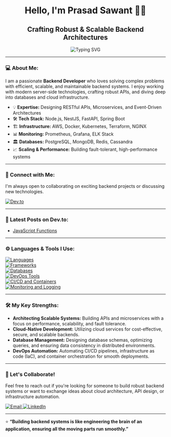 <h1 align="center">Hello, I'm Prasad Sawant 👋🏼</h1>
<h2 align="center">Crafting Robust & Scalable Backend Architectures</h2>

<p align="center">
    <img src="https://readme-typing-svg.herokuapp.com?font=Fira+Code&duration=4000&pause=1000&color=12C2E9&center=true&vCenter=true&width=600&lines=Backend+Developer+with+a+Focus+on+Efficiency;Building+Resilient+and+Scalable+APIs;Passionate+About+Optimized+Microservices;Cloud-Native+Architecture+Enthusiast" alt="Typing SVG">
</p>

---

### 💻 About Me:
I am a passionate **Backend Developer** who loves solving complex problems with efficient, scalable, and maintainable backend systems. I enjoy working with modern server-side technologies, crafting robust APIs, and diving deep into databases and cloud infrastructure.

- 💡 **Expertise:** Designing RESTful APIs, Microservices, and Event-Driven Architectures
- 🛠 **Tech Stack:** Node.js, NestJS, FastAPI, Spring Boot
- 🏗 **Infrastructure:** AWS, Docker, Kubernetes, Terraform, NGINX
- 📊 **Monitoring:** Prometheus, Grafana, ELK Stack
- 🏛 **Databases:** PostgreSQL, MongoDB, Redis, Cassandra
- 📈 **Scaling & Performance:** Building fault-tolerant, high-performance systems

---

### 🔗 Connect with Me:
I'm always open to collaborating on exciting backend projects or discussing new technologies.

<a href="https://dev.to/prasadsawant7">
  <img src="https://skillicons.dev/icons?i=devto" alt="Dev.to" />
</a>

---

### 🚀 Latest Posts on Dev.to:
<!-- DEVTO:START -->
- [JavaScript Functions](https://dev.to/prasadsawant7/javascript-functions-12i1)
<!-- DEVTO:END -->

---

### ⚙️ Languages & Tools I Use:

<p align="left">
  <a href="https://skillicons.dev">
    <!-- Backend Languages -->
    <img src="https://skillicons.dev/icons?i=js,ts,py,java" alt="Languages" />
    <br />
    <!-- Backend Frameworks -->
    <img src="https://skillicons.dev/icons?i=express,nestjs,fastapi,spring" alt="Frameworks" />
    <br />
    <!-- Databases -->
    <img src="https://skillicons.dev/icons?i=postgres,mongodb,redis,cassandra" alt="Databases" />
    <br />
    <!-- DevOps Tools -->
    <img src="https://skillicons.dev/icons?i=nginx,aws,terraform,ansible" alt="DevOps Tools" />
    <br />
    <!-- CI/CD and Containers -->
    <img src="https://skillicons.dev/icons?i=githubactions,jenkins,docker,kubernetes" alt="CI/CD and Containers" />
    <br />
    <!-- Monitoring & Logging -->
    <img src="https://skillicons.dev/icons?i=prometheus,grafana,elasticsearch" alt="Monitoring and Logging" />
  </a>
</p>

---

### 🛠 My Key Strengths:
- **Architecting Scalable Systems:** Building APIs and microservices with a focus on performance, scalability, and fault tolerance.
- **Cloud-Native Development:** Utilizing cloud services for cost-effective, secure, and scalable backends.
- **Database Management:** Designing database schemas, optimizing queries, and ensuring data consistency in distributed environments.
- **DevOps Automation:** Automating CI/CD pipelines, infrastructure as code (IaC), and container orchestration for smooth deployments.

---

### 🤝 Let's Collaborate!
Feel free to reach out if you're looking for someone to build robust backend systems or want to exchange ideas about cloud architecture, API design, or infrastructure automation.

<a href="mailto:prasadsawant.cp@gmail.com">
  <img src="https://img.shields.io/badge/Contact%20Me-via%20Email-blue" alt="Email" />
</a>
<a href="https://www.linkedin.com/in/prasad-sawant7">
  <img src="https://img.shields.io/badge/Connect%20on%20LinkedIn-blue?logo=linkedin" alt="LinkedIn" />
</a>

---

⭐️ **“Building backend systems is like engineering the brain of an application, ensuring all the moving parts run smoothly.”**
